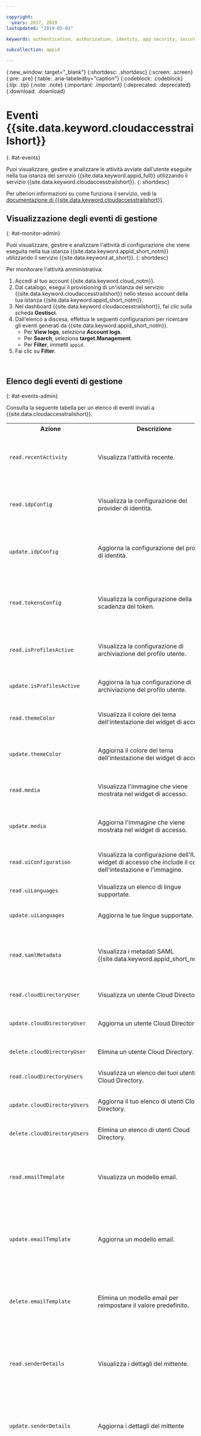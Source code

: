 ```yaml
---

copyright:
  years: 2017, 2019
lastupdated: "2019-05-01"

keywords: authentication, authorization, identity, app security, secure, application identity, app to app, access token, activity

subcollection: appid

---
```


{:new_window: target="_blank"}
{:shortdesc: .shortdesc}
{:screen: .screen}
{:pre: .pre}
{:table: .aria-labeledby="caption"}
{:codeblock: .codeblock}
{:tip: .tip}
{:note: .note}
{:important: .important}
{:deprecated: .deprecated}
{:download: .download}


# Eventi {{site.data.keyword.cloudaccesstrailshort}}
{: #at-events}

Puoi visualizzare, gestire e analizzare le attività avviate dall'utente eseguite nella tua istanza del servizio {{site.data.keyword.appid_full}} utilizzando il servizio {{site.data.keyword.cloudaccesstrailshort}}.
{: shortdesc}





Per ulteriori informazioni su come funziona il servizio, vedi la [documentazione di {{site.data.keyword.cloudaccesstrailshort}}](/docs/services/cloud-activity-tracker?topic=cloud-activity-tracker-getting-started#getting-started).






## Visualizzazione degli eventi di gestione
{: #at-monitor-admin}

Puoi visualizzare, gestire e analizzare l'attività di configurazione che viene eseguita nella tua istanza {{site.data.keyword.appid_short_notm}} utilizzando il servizio {{site.data.keyword.at_short}}.
{: shortdesc}

Per monitorare l'attività amministrativa:

1. Accedi al tuo account {{site.data.keyword.cloud_notm}}.
2. Dal catalogo, esegui il provisioning di un'istanza del servizio {{site.data.keyword.cloudaccesstrailshort}} nello stesso account della tua istanza {{site.data.keyword.appid_short_notm}}.
3. Nel dashboard {{site.data.keyword.cloudaccesstrailshort}}, fai clic sulla scheda **Gestisci**.
4. Dall'elenco a discesa, effettua le seguenti configurazioni per ricercare gli eventi generati da {{site.data.keyword.appid_short_notm}}.
    * Per **View logs**, seleziona **Account logs**.
    * Per **Search**, seleziona **target.Management**.
    * Per **Filter**, immetti `appid`.
5. Fai clic su **Filter**.

</br>

## Elenco degli eventi di gestione
{: #at-events-admin}

Consulta la seguente tabella per un elenco di eventi inviati a {{site.data.cloudaccesstrailshort}}.

<table>
  <tr>
    <th>Azione</th>
    <th>Descrizione</th>
    <th>Ubicazione IU</th>
  </tr>
  <tr>
    <td><code>read.recentActivity</code></td>
    <td>Visualizza l'attività recente.</td>
    <td>Può essere trovata nella casella <strong>Activity Log</strong> nella scheda <strong>Overview</strong>.</td>
  </tr>
  <tr>
    <td><code>read.idpConfig</code></td>
    <td>Visualizza la configurazione del provider di identità.</td>
    <td>Può essere trovata nella scheda <strong>Identity Providers > Manage</strong>.</td>
  </tr>
  <tr>
    <td><code>update.idpConfig</code></td>
    <td>Aggiorna la configurazione del provider di identità.</td>
    <td>Può essere aggiornata nella scheda <strong>Identity Providers > Manage</strong>.</td>
  </tr>
  <tr>
    <td><code>read.tokensConfig</code></td>
    <td>Visualizza la configurazione della scadenza del token.</td>
    <td>Può essere trovata nella scheda <strong>Identity Providers > Token Expiration</strong>.</td>
  </tr>
  <tr>
    <td><code>read.isProfilesActive</code></td>
    <td>Visualizza la configurazione di archiviazione del profilo utente.</td>
    <td>Può essere trovata in <strong>Activity Log</strong> nella scheda <strong>Overview</strong>.</td>
  </tr>
  <tr>
    <td><code>update.isProfilesActive</code></td>
    <td>Aggiorna la tua configurazione di archiviazione del profilo utente.</td>
    <td>Può essere trovata nella scheda <strong>Profiles</strong>.</td>
  </tr>
  <tr>
    <td><code>read.themeColor</code></td>
    <td>Visualizza il colore del tema dell'intestazione del widget di accesso.</td>
    <td>Può essere trovato nella scheda <strong>Login Customization</strong>.</td>
  </tr>
  <tr>
    <td><code>update.themeColor</code></td>
    <td>Aggiorna il colore del tema dell'intestazione del widget di accesso.</td>
    <td>Può essere aggiornato nella scheda <strong>Login Customization</strong>.</td>
  </tr>
  <tr>
    <td><code>read.media</code></td>
    <td>Visualizza l'immagine che viene mostrata nel widget di accesso.</td>
    <td>Può essere trovato nella scheda <strong>Login Customization</strong>.</td>
  </tr>
  <tr>
    <td><code>update.media</code></td>
    <td>Aggiorna l'immagine che viene mostrata nel widget di accesso.</td>
    <td>Può essere aggiornata nella scheda <strong>Login Customization</strong>.</td>
  </tr>
  <tr>
    <td><code>read.uiConfiguration</code></td>
    <td>Visualizza la configurazione dell'IU del widget di accesso che include il colore dell'intestazione e l'immagine.</td>
    <td>Può essere trovato nella scheda <strong>Login Customization</strong>.</td>
  </tr>
  <tr>
    <td><code>read.uiLanguages</code></td>
    <td>Visualizza un elenco di lingue supportate.</td>
    <td>Deve essere visualizzato dall'API.</td>
  </tr>
  <tr>
    <td><code>update.uiLanguages</code></td>
    <td>Aggiorna le tue lingue supportate.</td>
    <td>Devono essere aggiornate tramite l'API.</td>
  </tr>
  <tr>
    <td><code>read.samlMetadata</code></td>
    <td>Visualizza i metadati SAML {{site.data.keyword.appid_short_notm}}.</td>
    <td>Possono essere trovati nella scheda <strong>Identity Providers > SAML 2.0 Federation</strong>.</td>
  </tr>
  <tr>
    <td><code>read.cloudDirectoryUser</code></td>
    <td>Visualizza un utente Cloud Directory.</td>
    <td>Può essere trovato nella scheda <strong>Users</strong>.</td>
  </tr>
  <tr>
    <td><code>update.cloudDirectoryUser</code></td>
    <td>Aggiorna un utente Cloud Directory.</td>
    <td>Può essere aggiornato nella scheda <strong>Users</strong>.</td>
  </tr>
  <tr>
    <td><code>delete.cloudDirectoryUser</code></td>
    <td>Elimina un utente Cloud Directory.</td>
    <td>Può essere eliminato nella scheda <strong>Users</strong>.</td>
  </tr>
  <tr>
    <td><code>read.cloudDirectoryUsers</code></td>
    <td>Visualizza un elenco dei tuoi utenti Cloud Directory.</td>
    <td>Può essere trovato nella scheda <strong>Users</strong>.</td>
  </tr>
  <tr>
    <td><code>update.cloudDirectoryUsers</code></td>
    <td>Aggiorna il tuo elenco di utenti Cloud Directory.</td>
    <td>Può essere aggiornato nella scheda <strong>Users</strong>.</td>
  </tr>
  <tr>
    <td><code>delete.cloudDirectoryUsers</code></td>
    <td>Elimina un elenco di utenti Cloud Directory.</td>
    <td>Può essere eliminato nella scheda <strong>Users</strong>.</td>
  </tr>
  <tr>
    <td><code>read.emailTemplate</code></td>
    <td>Visualizza un modello email.</td>
    <td>Può essere trovato nella scheda <strong>Identity Providers > Cloud Directory > Templates</strong>.</td>
  </tr>
  <tr>
    <td><code>update.emailTemplate</code></td>
    <td>Aggiorna un modello email.</td>
    <td>Può essere trovato nella scheda <strong>Identity Providers > Cloud Directory > Templates</strong>.</td>
  </tr>
  <tr>
    <td><code>delete.emailTemplate</code></td>
    <td>Elimina un modello email per reimpostare il valore predefinito.</td>
    <td>Può essere trovato nella scheda <strong>Identity Providers > Cloud Directory > Templates</strong>.</td>
  </tr>
  <tr>
    <td><code>read.senderDetails</code></td>
    <td>Visualizza i dettagli del mittente.</td>
    <td>Può essere trovata nella scheda <strong>Identity Providers > Cloud Directory > Settings</strong>.</td>
  </tr>
  <tr>
    <td><code>update.senderDetails</code></td>
    <td>Aggiorna i dettagli del mittente</td>
    <td>Può essere trovata nella scheda <strong>Identity Providers > Cloud Directory > Settings</strong>.</td>
  </tr>
  <tr>
    <td><code>update.resendNotification</code></td>
    <td>Reinvia le notifiche utente.</td>
    <td>Può essere trovata nella scheda <strong>Identity Providers > Cloud Directory > Settings</strong>.</td>
  </tr>
  <tr>
    <td><code>update.selfForgotPassword</code></td>
    <td>Aggiorna il processo della password dimenticata.</td>
    <td>Può essere trovata nella scheda <strong>Identity Providers > Cloud Directory > Settings</strong>.</td>
  </tr>
  <tr>
    <td><code>update.forgotPasswordResult</code></td>
    <td>Visualizza il risultato della conferma della password dimenticata.</td>
    <td>Deve essere eseguita tramite l'API.</td>
  </tr>
  <tr>
    <td><code>update.selfSignUp</code></td>
    <td>Aggiorna il processo di registrazione.</td>
    <td>Può essere trovata nella scheda <strong>Identity Providers > Cloud Directory > Settings</strong>.</td>
  </tr>
  <tr>
    <td><code>update.signUpResult</code></td>
    <td>Visualizza la conferma del risultato di registrazione.</td>
    <td>Deve essere eseguita tramite l'API.</td>
  </tr>
  <tr>
    <td><code>read.action_url</code></td>
    <td>Visualizza l'URL personalizzato che viene richiamato quando viene eseguita un'azione.</td>
    <td>Può essere trovato nella scheda <strong>Identity Providers > Cloud Directory > Custom Landing Pages</strong>.</td>
  </tr>
  <tr>
    <td><code>update.action_url</code></td>
    <td>Aggiorna l'URL personalizzato che viene richiamato quando viene eseguita un'azione.</td>
    <td>Può essere trovata nella scheda <strong>Identity Providers > Cloud Directory > Settings</strong>.</td>
  </tr>
  <tr>
    <td><code>update.changePassword</code></td>
    <td>Modifica la password utente di Cloud Directory.</td>
    <td>Può essere trovata nella scheda <strong>Identity Providers > Cloud Directory > Settings</strong>.</td>
  </tr>
  <tr>
    <td><code>read.loginWidgetConfig</code></td>
    <td>Visualizza la configurazione del widget di accesso.</td>
    <td>Può essere trovato nella scheda <strong>Login Customization</strong>.</td>
  </tr>
  <tr>
    <td><code>update.loginWidgetConfig</code></td>
    <td>Aggiorna la configurazione del widget di accesso.</td>
    <td>Può essere aggiornata nella scheda <strong>Login Customization</strong>.</td>
  </tr>
</table>



